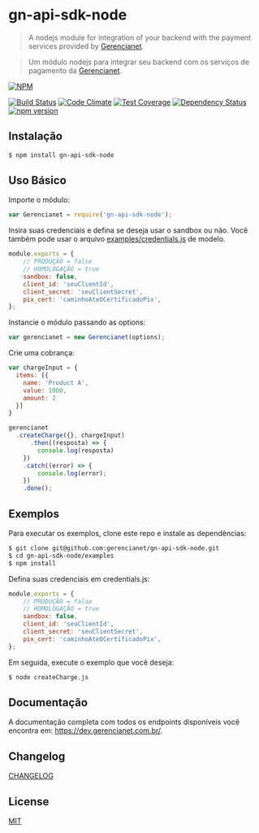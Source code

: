 # gn-api-sdk-node

> A nodejs module for integration of your backend with the payment services provided by [Gerencianet](http://gerencianet.com.br).

> Um módulo nodejs para integrar seu backend com os serviços de pagamento da [Gerencianet](http://gerencianet.com.br).

[![NPM](https://nodei.co/npm/gn-api-sdk-node.png?downloads=true&stars=true)](https://nodei.co/npm/gn-api-sdk-node/)

[![Build Status](https://travis-ci.org/gerencianet/gn-api-sdk-node.svg)](https://travis-ci.org/gerencianet/gn-api-sdk-node)
[![Code Climate](https://codeclimate.com/github/gerencianet/gn-api-sdk-node/badges/gpa.svg)](https://codeclimate.com/github/gerencianet/gn-api-sdk-node)
[![Test Coverage](https://codeclimate.com/github/gerencianet/gn-api-sdk-node/badges/coverage.svg)](https://codeclimate.com/github/gerencianet/gn-api-sdk-node/coverage)
[![Dependency Status](https://david-dm.org/gerencianet/gn-api-sdk-node.svg)](https://david-dm.org/gerencianet/gn-api-sdk-node)
[![npm version](https://badge.fury.io/js/gn-api-sdk-node.svg)](http://badge.fury.io/js/gn-api-sdk-node)


## Instalação

```bash
$ npm install gn-api-sdk-node
```

## Uso Básico

Importe o módulo:

```js
var Gerencianet = require('gn-api-sdk-node');
```

Insira suas credenciais e defina se deseja usar o sandbox ou não.
Você também pode usar o arquivo [examples/credentials.js](examples/credentials.js) de modelo.
```js
module.exports = {
	// PRODUÇÃO = false
	// HOMOLOGAÇÃO = true
	sandbox: false,
	client_id: 'seuClientId',
	client_secret: 'seuClientSecret',
	pix_cert: 'caminhoAteOCertificadoPix',
};
```

Instancie o módulo passando as options:

```js
var gerencianet = new Gerencianet(options);
```

Crie uma cobrança:

```js
var chargeInput = {
  items: [{
    name: 'Product A',
    value: 1000,
    amount: 2
  }]
}

gerencianet
  .createCharge({}, chargeInput)
      .then((resposta) => {
        console.log(resposta)
    })
    .catch((error) => {
        console.log(error);
    })
    .done();
```

## Exemplos

Para executar os exemplos, clone este repo e instale as dependências:

```bash
$ git clone git@github.com:gerencianet/gn-api-sdk-node.git
$ cd gn-api-sdk-node/examples
$ npm install
```

Defina suas credenciais em credentials.js:

```js
module.exports = {
	// PRODUÇÃO = false
	// HOMOLOGAÇÃO = true
	sandbox: false,
	client_id: 'seuClientId',
	client_secret: 'seuClientSecret',
	pix_cert: 'caminhoAteOCertificadoPix',
};
```

Em seguida, execute o exemplo que você deseja:

```bash
$ node createCharge.js
```


## Documentação

A documentação completa com todos os endpoints disponíveis você encontra em: https://dev.gerencianet.com.br/.

## Changelog

[CHANGELOG](https://github.com/gerencianet/gn-api-sdk-node/tree/master/CHANGELOG.md)

## License

[MIT](LICENSE)
